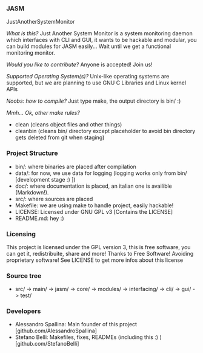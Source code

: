 ### JASM

JustAnotherSystemMonitor

*What is this?*
Just Another System Monitor is a system monitoring daemon which interfaces with CLI and GUI, it wants to be hackable and modular, you can build modules for JASM easily... Wait until we get a functional monitoring monitor.

*Would you like to contribute?*
Anyone is accepted! Join us!

*Supported Operating System(s)?*
Unix-like operating systems are supported, but we are planning to use GNU C Libraries and Linux kernel APIs

*Noobs: how to compile?*
Just type make, the output directory is bin/ :)

*Mmh... Ok, other make rules?*
 - clean (cleans object files and other things)
 - cleanbin (cleans bin/ directory except placeholder to avoid bin directory gets deleted from git when staging)

### Project Structure

 - bin/: where binaries are placed after compilation
 - data/: for now, we use data for logging (logging works only from bin/ [development stage :) ])
 - doc/: where documentation is placed, an italian one is availible (Markdown!).
 - src/: where sources are placed
 - Makefile: we are using make to handle project, easily hackable! 
 - LICENSE: Licensed under GNU GPL v3 [Contains the LICENSE]
 - README.md: hey :)

### Licensing

This project is licensed under the GPL version 3, this is free software, you can get it, redistribuite, share and more! 
Thanks to Free Software! Avoiding proprietary software! See LICENSE to get more infos about this license

### Source tree
 
 - src/
   -> main/ 
	  -> jasm/
		 -> core/
		 -> modules/
		-> interfacing/
		 -> cli/
		 -> gui/
	 -> test/

### Developers

 - Alessandro Spallina: Main founder of this project [github.com/AlessandroSpallina]
 - Stefano Belli: Makefiles, fixes, READMEs (including this :) ) [github.com/StefanoBelli]

